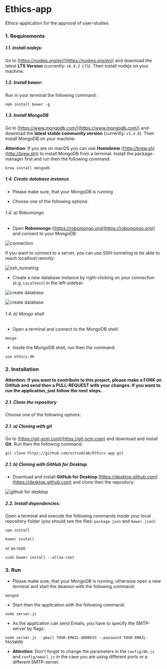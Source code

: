 # Ethics-app

Ethics-application for the approval of user-studies


### 1. Requirements

##### 1.1. Install nodejs:

Go to [https://nodejs.org/en/](https://nodejs.org/en/) and download the latest **LTS Version** (currently: `v6.9.2 LTS`). Then install nodejs on your machine.


##### 1.2. Install bower:

Run in your terminal the following command:

```
npm install bower -g
```

##### 1.3. Install MongoDB

Go to [https://www.mongodb.com/](https://www.mongodb.com/) and download the **latest stable community version** (currently: `v3.4.0`). Then install MongoDB on your machine.

**Attention**: If you are on macOS you can use **Homebrew** ([http://brew.sh](http://brew.sh)) to install MongoDB from a terminal. Install the package-manager first and run then the following command:

```
brew install mongodb
```

##### 1.4. Create database instance

* Please make sure, that your MongoDB is running



* Choose one of the following options:

###### 1.4. a) Robomongo

* Open **Robomongo** ([https://robomongo.org](https://robomongo.org)) and connect to your MongoDB:

![connection](docs/img/mongodb_1.png)

If you want to connect to a server, you can use SSH-tunneling to be able to reach localhost remotly:

![ssh_tunneling](docs/img/mongodb_2.png)

* Create a new database instance by right-clicking on your connection (e.g. `Localhost`) in the left-sidebar: 

![create database](docs/img/mongodb_3.png)

![create database](docs/img/mongodb_4.png)


###### 1.4. b) Mongo shell

* Open a terminal and connect to the MongoDB shell:

```
mongo
```

* Inside the MongoDB shell, run then the command:

```
use ethics-db
```

### 2. Installation

**Attention: If you want to contribute to this project, please make a FORK on GitHub and send then a PULL-REQUEST with your changes. If you want to run the application, just follow the next steps.**

##### 2.1. Clone the repository

Choose one of the following options:

##### 2.1. a) Cloning with git

Go to [https://git-scm.com](https://git-scm.com) and download and install **Git**. Run then the following command:

```
git clone https://github.com/sitcomlab/Ethics-app.git
```

##### 2.1. b) Cloning with GitHub for Desktop 

* Download and install **GitHub for Desktop** [https://desktop.github.com](https://desktop.github.com) and clone then the  repository:

![github for desktop](docs/img/github_desktop.png)


##### 2.2. Install dependencies:

Open a terminal and execute the following commands inside your local repository-folder (you should see the files: `package.json` and `bower.json`):

```
npm install
```

```
bower install
```

or as root:

```
sudo bower install --allow-root
```

### 3. Run

* Please make sure, that your MongoDB is running, otherwise open a new terminal and start the deamon with the following command:

```
mongod
```

* Start then the application with the following command:

```
node server.js
```

* As the application can send Emails, you have to specify the SMTP-server by flags:

```
node server.js --gmail YOUR-EMAIL-ADDRESS --password YOUR-EMAIL-PASSWORD
```

* **Attention**: Don't forget to change the parameters in the `config/db.js` and  `config/email.js` in the case you are using different ports or a different SMTP-server.